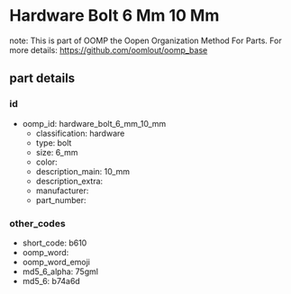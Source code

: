# Hardware Bolt 6 Mm 10 Mm  

note: This is part of OOMP the Oopen Organization Method For Parts. For more details: https://github.com/oomlout/oomp_base

##  part details





### id
* oomp_id: hardware_bolt_6_mm_10_mm
  * classification: hardware
  * type: bolt
  * size: 6_mm
  * color: 
  * description_main: 10_mm
  * description_extra: 
  * manufacturer: 
  * part_number: 

### other_codes
* short_code: b610
* oomp_word: 
* oomp_word_emoji 
* md5_6_alpha: 75gml
* md5_6: b74a6d